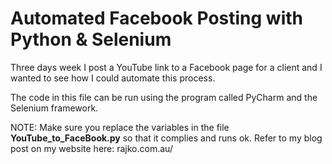 # Automated Facebook Posting with Python & Selenium

Three days week I post a YouTube link to a Facebook page for a client and I wanted to see how I could automate this process.

The code in this file can be run using the program called PyCharm and the Selenium framework.

NOTE: Make sure you replace the variables in the file <b>YouTube_to_FaceBook.py</b> so that it complies and runs ok. Refer to my blog post on my website here: rajko.com.au/
